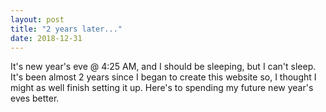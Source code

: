 ```yaml
---
layout: post
title: "2 years later..."
date: 2018-12-31
---
```


It's new year's eve @ 4:25 AM, and I should be sleeping, but I can't sleep. It's been almost 2 years since I began to create this website so, I thought I might as well finish setting it up. Here's to spending my future new year's eves better.
